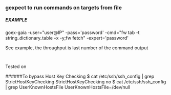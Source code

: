 ### gexpect to run commands on targets from file

##### EXAMPLE

goex-gaia -user="user@IP" -pass='password' -cmd="fw tab -t string_dictionary_table –x -y;fw fetch" -expert='password'

See example, the throughput is last number of the command output

```


```

Tested on 

######To bypass Host Key Checking
	$ cat /etc/ssh/ssh_config | grep StrictHostKeyChecking
	StrictHostKeyChecking no
	$ cat /etc/ssh/ssh_config | grep UserKnownHostsFile
	UserKnownHostsFile=/dev/null
	 